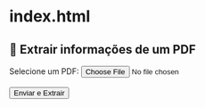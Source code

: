 # index.html

<!DOCTYPE html>
<html lang="pt-BR">
<head>
    <meta charset="UTF-8">
    <title>Extrair informações do PDF</title>
</head>
<body>
    <h2>📄 Extrair informações de um PDF</h2>
    <form action="/upload" method="post" enctype="multipart/form-data">
        <label for="file">Selecione um PDF:</label>
        <input type="file" name="file" accept="application/pdf" required>
        <br><br>
        <button type="submit">Enviar e Extrair</button>
    </form>
</body>
</html>
